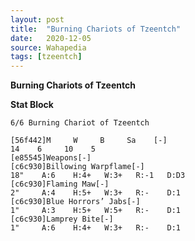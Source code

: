 ```yaml
---
layout: post
title:  "Burning Chariots of Tzeentch"
date:   2020-12-05
source: Wahapedia
tags: [tzeentch]
---
```


**Burning Chariots of Tzeentch**

**Stat Block**
```
6/6 Burning Chariot of Tzeentch
```

```
[56f442]M     W     B     Sa    [-]
14    6     10    5     
[e85545]Weapons[-]
[c6c930]Billowing Warpflame[-]
18"    A:6    H:4+   W:3+   R:-1   D:D3  
[c6c930]Flaming Maw[-]
2"     A:4    H:5+   W:3+   R:-    D:1   
[c6c930]Blue Horrors’ Jabs[-]
1"     A:3    H:5+   W:5+   R:-    D:1   
[c6c930]Lamprey Bite[-]
1"     A:6    H:4+   W:3+   R:-    D:1   
```


